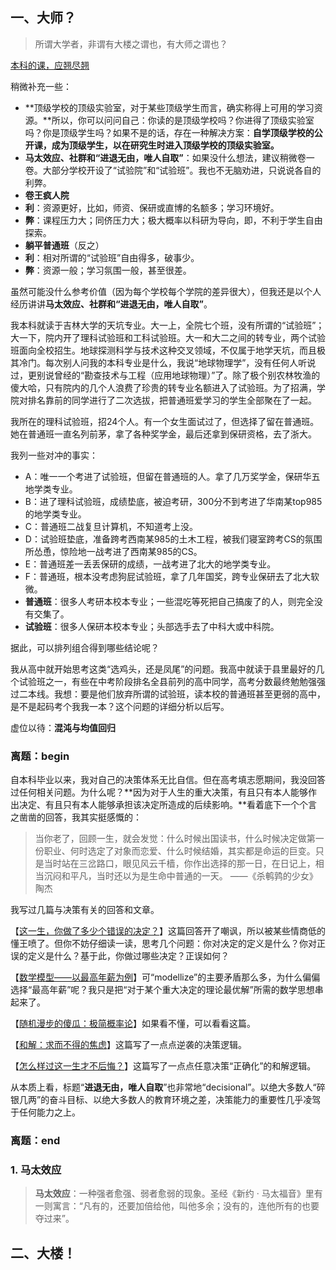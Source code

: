 ## 一、大师？

> 所谓大学者，非谓有大楼之谓也，有大师之谓也？

[本科的课，应翘尽翘](https://zhuanlan.zhihu.com/p/527685337)

稍微补充一些：

- **顶级学校的顶级实验室，对于某些顶级学生而言，确实称得上可用的学习资源。**所以，你可以问问自己：你读的是顶级学校吗？你进得了顶级实验室吗？你是顶级学生吗？如果不是的话，存在一种解决方案：**自学顶级学校的公开课，成为顶级学生，以在研究生时进入顶级学校的顶级实验室。**
- **马太效应、社群和“进退无由，唯人自取”**：如果没什么想法，建议稍微卷一卷。大部分学校开设了“试验院”和“试验班”。我也不无脑劝进，只说说各自的利弊。
- **卷王疯人院**
- **利**：资源更好，比如，师资、保研或直博的名额多；学习环境好。
- **弊**：课程压力大；同侪压力大；极大概率以科研为导向，即，不利于学生自由探索。
- **躺平普通班**（反之）
- **利**：相对所谓的“试验班”自由得多，破事少。
- **弊**：资源一般；学习氛围一般，甚至很差。

虽然可能没什么参考价值（因为每个学校每个学院的差异很大），但我还是以个人经历讲讲**马太效应、社群和“进退无由，唯人自取”**。

我本科就读于吉林大学的天坑专业。大一上，全院七个班，没有所谓的“试验班”；大一下，院内开了理科试验班和工科试验班。大一和大二之间的转专业，两个试验班面向全校招生。地球探测科学与技术这种交叉领域，不仅属于地学天坑，而且极其冷门。每次别人问我的本科专业是什么，我说“地球物理学”，没有任何人听说过，更别说曾经的“勘查技术与工程（应用地球物理）”了。除了极个别农林牧渔的傻大哈，只有院内的几个人浪费了珍贵的转专业名额进入了试验班。为了招满，学院对排名靠前的同学进行了二次选拔，把普通班爱学习的学生全部聚在了一起。

我所在的理科试验班，招24个人。有一个女生面试过了，但选择了留在普通班。她在普通班一直名列前茅，拿了各种奖学金，最后还拿到保研资格，去了浙大。

我列一些对冲的事实：

- A：唯一一个考进了试验班，但留在普通班的人。拿了几万奖学金，保研华五地学类专业。
- B：进了理科试验班，成绩垫底，被迫考研，300分不到考进了华南某top985的地学类专业。
- C：普通班二战复旦计算机，不知道考上没。
- D：试验班垫底，准备跨考西南某985的土木工程，被我们寝室跨考CS的氛围所怂恿，惊险地一战考进了西南某985的CS。
- E：普通班差一丢丢保研的成绩，一战考进了北大的地学类专业。
- F：普通班，根本没考虑狗屁试验班，拿了几年国奖，跨专业保研去了北大软微。
- **普通班**：很多人考研本校本专业；一些混吃等死把自己搞废了的人，则完全没有交集了。
- **试验班**：很多人保研本校本专业；头部选手去了中科大或中科院。

据此，可以排列组合得到哪些结论呢？

我从高中就开始思考这类“选鸡头，还是凤尾”的问题。我高中就读于县里最好的几个试验班之一，有些在中考阶段排名全县前列的高中同学，高考分数最终勉勉强强过二本线。我想：要是他们放弃所谓的试验班，读本校的普通班甚至更弱的高中，是不是起码考个我我一本？这个问题的详细分析以后写。

虚位以待：**混沌与均值回归**

### 离题：begin

自本科毕业以来，我对自己的决策体系无比自信。但在高考填志愿期间，我没回答过任何相关问题。为什么呢？**因为对于人生的重大决策，有且只有本人能够作出决定、有且只有本人能够承担该决定所造成的后续影响。**看着底下一个个言之凿凿的回答，我其实挺感慨的：

> 当你老了，回顾一生，就会发觉：什么时候出国读书，什么时候决定做第一份职业、何时选定了对象而恋爱、什么时候结婚，其实都是命运的巨变。只是当时站在三岔路口，眼见风云千樯，你作出选择的那一日，在日记上，相当沉闷和平凡，当时还以为是生命中普通的一天。 ——《杀鹌鹑的少女》  陶杰

我写过几篇与决策有关的回答和文章。

【[这一生，你做了多少个错误的决定？](https://www.zhihu.com/question/511595149/answer/2513816040)】这篇回答开了嘲讽，所以被某些情商低的懂王喷了。但你不妨仔细读一读，思考几个问题：你对决定的定义是什么？你对正误的定义是什么？基于此，你做过哪些决定？正误如何？

【[数学模型——以最高年薪为例](https://zhuanlan.zhihu.com/p/544595961)】可“modellize”的主要矛盾那么多，为什么偏偏选择“最高年薪”呢？我只是把“对于某个重大决定的理论最优解”所需的数学思想串起来了。

【[随机漫步的傻瓜：极简概率论](https://zhuanlan.zhihu.com/p/447218870)】如果看不懂，可以看看这篇。

【[和解：求而不得的焦虑](https://zhuanlan.zhihu.com/p/534062061)】这篇写了一点点逆袭的决策逻辑。

【[怎么样过这一生才不后悔？](https://www.zhihu.com/question/486532561/answer/2470541239)】这篇写了一点点任意决策“正确化”的和解逻辑。

从本质上看，标题“**进退无由，唯人自取**”也非常地“decisional”。以绝大多数人“碎银几两”的奋斗目标、以绝大多数人的教育环境之差，决策能力的重要性几乎凌驾于任何能力之上。

### 离题：end

### 1. 马太效应

> **马太效应**：一种强者愈强、弱者愈弱的现象。圣经《新约 · 马太福音》里有一则寓言：“凡有的，还要加倍给他，叫他多余；没有的，连他所有的也要夺过来”。

## 二、大楼！